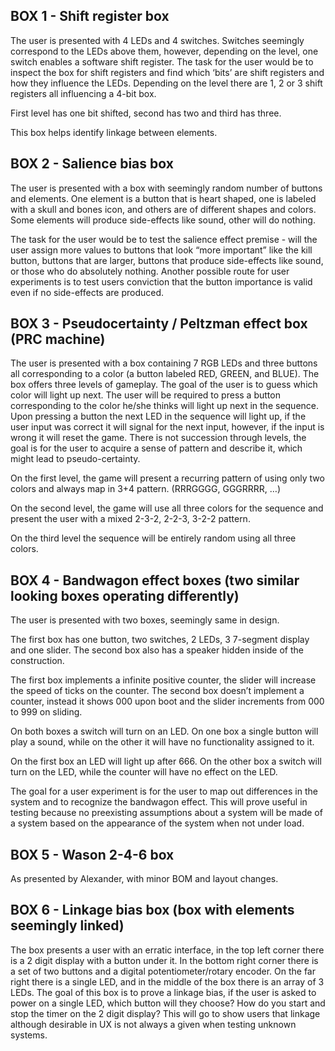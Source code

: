 ## BOX 1 - Shift register box

The user is presented with 4 LEDs and 4 switches. Switches seemingly correspond to the LEDs above them, however, depending on the level, one switch enables a software shift register. The task for the user would be to inspect the box for shift registers and find which ‘bits’ are shift registers and how they influence the LEDs. Depending on the level there are 1, 2 or 3 shift registers all influencing a 4-bit box.

First level has one bit shifted, second has two and third has three.

This box helps identify linkage between elements.

## BOX 2 - Salience bias box

The user is presented with a box with seemingly random number of buttons and elements. One element is a button that is heart shaped, one is labeled with a skull and bones icon, and others are of different shapes and colors. Some elements will produce side-effects like sound, other will do nothing.

The task for the user would be to test the salience effect premise - will the user assign more values to buttons that look “more important” like the kill button, buttons that are larger, buttons that produce side-effects like sound, or those who do absolutely nothing. Another possible route for user experiments is to test users conviction that the button importance is valid even if no side-effects are produced.



## BOX 3 - Pseudocertainty / Peltzman effect box (PRC machine)

The user is presented with a box containing 7 RGB LEDs and three buttons all corresponding to a color (a button labeled RED, GREEN, and BLUE). The box offers three levels of gameplay. The goal of the user is to guess which color will light up next. The user will be required to press a button corresponding to the color he/she thinks will light up next in the sequence. Upon pressing a button the next LED in the sequence will light up, if the user input was correct it will signal for the next input, however, if the input is wrong it will reset the game. There is not succession through levels, the goal is for the user to acquire a sense of pattern and describe it, which might lead to pseudo-certainty.

On the first level, the game will present a recurring pattern of using only two colors and always map in 3+4 pattern. (RRRGGGG, GGGRRRR, …)

On the second level, the game will use all three colors for the sequence and present the user with a mixed 2-3-2, 2-2-3, 3-2-2 pattern.

On the third level the sequence will be entirely random using all three colors.

## BOX 4 - Bandwagon effect boxes (two similar looking boxes operating differently)

The user is presented with two boxes, seemingly same in design.

The first box has one button, two switches, 2 LEDs, 3 7-segment display and one slider. The second box also has a speaker hidden inside of the construction. 

The first box implements a infinite positive counter, the slider will increase the speed of ticks on the counter. The second box doesn’t implement a counter, instead it shows 000 upon boot and the slider increments from 000 to 999 on sliding. 

On both boxes a switch will turn on an LED. On one box a single button will play a sound, while on the other it will have no functionality assigned to it.

On the first box an LED will light up after 666. On the other box a switch will turn on the LED, while the counter will have no effect on the LED.

The goal for a user experiment is for the user to map out differences in the system and to recognize the bandwagon effect. This will prove useful in testing because no preexisting assumptions about a system will be made of a system based on the appearance of the system when not under load.

## BOX 5 - Wason 2-4-6 box

As presented by Alexander, with minor BOM and layout changes.

## BOX 6 - Linkage bias box (box with elements seemingly linked)

The box presents a user with an erratic interface, in the top left corner there is a 2 digit display with a button under it. In the bottom right corner there is a set of two buttons and a digital potentiometer/rotary encoder. On the far right there is a single LED, and in the middle of the box there is an array of 3 LEDs. The goal of this box is to prove a linkage bias, if the user is asked to power on a single LED, which button will they choose? How do you start and stop the timer on the 2 digit display? This will go to show users that linkage although desirable in UX is not always a given when testing unknown systems.

